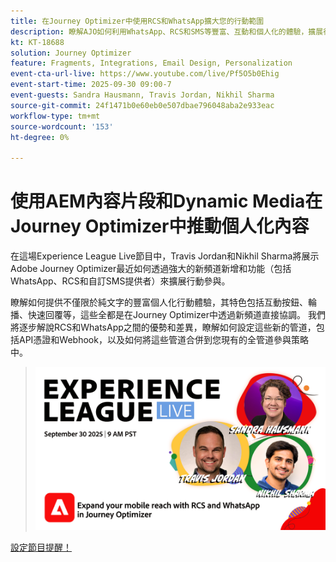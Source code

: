 ```yaml
---
title: 在Journey Optimizer中使用RCS和WhatsApp擴大您的行動範圍
description: 瞭解AJO如何利用WhatsApp、RCS和SMS等豐富、互動和個人化的體驗，擴展行動參與。
kt: KT-18688
solution: Journey Optimizer
feature: Fragments, Integrations, Email Design, Personalization
event-cta-url-live: https://www.youtube.com/live/Pf5O5b0Ehig
event-start-time: 2025-09-30 09:00-7
event-guests: Sandra Hausmann, Travis Jordan, Nikhil Sharma
source-git-commit: 24f1471b0e60eb0e507dbae796048aba2e933eac
workflow-type: tm+mt
source-wordcount: '153'
ht-degree: 0%

---
```


# 使用AEM內容片段和Dynamic Media在Journey Optimizer中推動個人化內容

在這場Experience League Live節目中，Travis Jordan和Nikhil Sharma將展示Adobe Journey Optimizer最近如何透過強大的新頻道新增和功能（包括WhatsApp、RCS和自訂SMS提供者）來擴展行動參與。

瞭解如何提供不僅限於純文字的豐富個人化行動體驗，其特色包括互動按鈕、輪播、快速回覆等，這些全都是在Journey Optimizer中透過新頻道直接協調。 我們將逐步解說RCS和WhatsApp之間的優勢和差異，瞭解如何設定這些新的管道，包括API憑證和Webhook，以及如何將這些管道合併到您現有的全管道參與策略中。

> ![顯示橫幅](../assets/30Sept2025_WebBanner.png)

[設定節目提醒！](https://www.youtube.com/live/Pf5O5b0Ehig)



